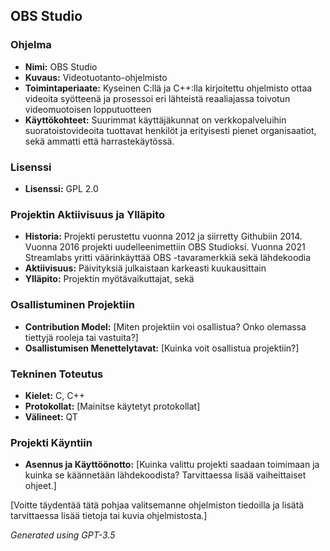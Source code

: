 ## OBS Studio

### Ohjelma
- **Nimi:** OBS Studio
- **Kuvaus:** Videotuotanto-ohjelmisto
- **Toimintaperiaate:** Kyseinen C:llä ja C++:lla kirjoitettu ohjelmisto ottaa videoita syötteenä ja prosessoi eri lähteistä reaaliajassa toivotun videomuotoisen lopputuotteen
- **Käyttökohteet:** Suurimmat käyttäjäkunnat on verkkopalveluihin suoratoistovideoita tuottavat henkilöt ja erityisesti pienet organisaatiot, sekä ammatti että harrastekäytössä.

### Lisenssi
- **Lisenssi:** GPL 2.0

### Projektin Aktiivisuus ja Ylläpito
- **Historia:** Projekti perustettu vuonna 2012 ja siirretty Githubiin 2014. Vuonna 2016 projekti uudelleenimettiin OBS Studioksi. Vuonna 2021 Streamlabs yritti väärinkäyttää OBS -tavaramerkkiä sekä lähdekoodia
- **Aktiivisuus:** Päivityksiä julkaistaan karkeasti kuukausittain
- **Ylläpito:** Projektin myötävaikuttajat, sekä 

### Osallistuminen Projektiin
- **Contribution Model:** [Miten projektiin voi osallistua? Onko olemassa tiettyjä rooleja tai vastuita?]
- **Osallistumisen Menettelytavat:** [Kuinka voit osallistua projektiin?]

### Tekninen Toteutus
- **Kielet:** C, C++
- **Protokollat:** [Mainitse käytetyt protokollat]
- **Välineet:** QT

### Projekti Käyntiin
- **Asennus ja Käyttöönotto:** [Kuinka valittu projekti saadaan toimimaan ja kuinka se käännetään lähdekoodista? Tarvittaessa lisää vaiheittaiset ohjeet.]

[Voitte täydentää tätä pohjaa valitsemanne ohjelmiston tiedoilla ja lisätä tarvittaessa lisää tietoja tai kuvia ohjelmistosta.]

*Generated using GPT-3.5*
